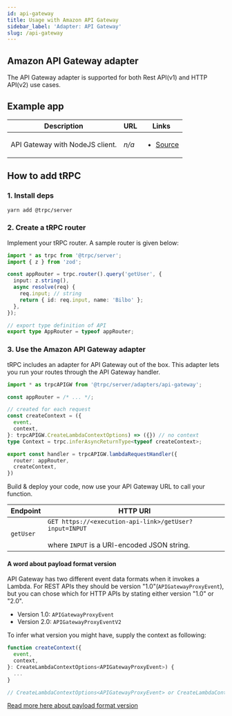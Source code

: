 ```yaml
---
id: api-gateway
title: Usage with Amazon API Gateway
sidebar_label: 'Adapter: API Gateway'
slug: /api-gateway
---
```


## Amazon API Gateway adapter

The API Gateway adapter is supported for both Rest API(v1) and HTTP API(v2) use cases.

## Example app

<table>
  <thead>
    <tr>
      <th>Description</th>
      <th>URL</th>
      <th>Links</th>
    </tr>
  </thead>
  <tbody>
    <tr>
      <td>API Gateway with NodeJS client.</td>
      <td><em>n/a</em></td>
      <td>
        <ul>
          <li><a href="https://github.com/trpc/trpc/tree/main/examples/lambda-api-gateway">Source</a></li>
        </ul>
      </td>
    </tr>
  </tbody>
</table>

## How to add tRPC

### 1. Install deps

```bash
yarn add @trpc/server

```

### 2. Create a tRPC router

Implement your tRPC router. A sample router is given below:

```ts title='server.ts'
import * as trpc from '@trpc/server';
import { z } from 'zod';

const appRouter = trpc.router().query('getUser', {
  input: z.string(),
  async resolve(req) {
    req.input; // string
    return { id: req.input, name: 'Bilbo' };
  },
});

// export type definition of API
export type AppRouter = typeof appRouter;
```

### 3. Use the Amazon API Gateway adapter

tRPC includes an adapter for API Gateway out of the box. This adapter lets you run your routes through the API Gateway handler.

```ts title='server.ts'
import * as trpcAPIGW from '@trpc/server/adapters/api-gateway';

const appRouter = /* ... */;

// created for each request
const createContext = ({
  event,
  context,
}: trpcAPIGW.CreateLambdaContextOptions) => ({}) // no context
type Context = trpc.inferAsyncReturnType<typeof createContext>;

export const handler = trpcAPIGW.lambdaRequestHandler({
  router: appRouter,
  createContext,
})

```

Build & deploy your code, now use your API Gateway URL to call your function.

| Endpoint  | HTTP URI                                                                                                     |
| --------- | ------------------------------------------------------------------------------------------------------------ |
| `getUser` | `GET https://<execution-api-link>/getUser?input=INPUT` <br/><br/>where `INPUT` is a URI-encoded JSON string. |

#### A word about payload format version

API Gateway has two different event data formats when it invokes a Lambda. For REST APIs they should be version "1.0"(`APIGatewayProxyEvent`), but you can chose which for HTTP APIs by stating either version "1.0" or "2.0".

- Version 1.0: `APIGatewayProxyEvent`
- Version 2.0: `APIGatewayProxyEventV2`

To infer what version you might have, supply the context as following:

```TypeScript
function createContext({
  event,
  context,
}: CreateLambdaContextOptions<APIGatewayProxyEvent>) {
  ...
}

// CreateLambdaContextOptions<APIGatewayProxyEvent> or CreateLambdaContextOptions<APIGatewayProxyEventV2>
```

[Read more here about payload format version](https://docs.aws.amazon.com/apigateway/latest/developerguide/http-api-develop-integrations-lambda.html)

